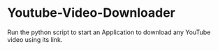 # Youtube-Video-Downloader
Run the python script to start an Application to download any YouTube video using its link.
